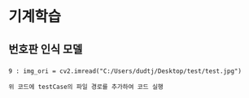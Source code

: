 # 기계학습
## 번호판 인식 모델

###
```
9 : img_ori = cv2.imread("C:/Users/dudtj/Desktop/test/test.jpg")
```
`위 코드에 testCase의 파일 경로를 추가하여 코드 실행`
